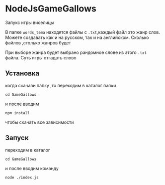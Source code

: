# NodeJsGameGallows
Запукс игры виселицы

В папке `words_tema` находятся файлы с `.txt`,каждый файл это жанр слов. Можете создавать как и на русском, так и на английском. Сколько файлов ,столько жанров будет

При выборе жанра будет выбрано рандомное слове из этого `.txt` файла. Суть игры отгадать слово
## Установка

когда скачали папку ,то переходим в каталог папки

```shell
cd GameGallows
```
и после вводим 
```shell
npm install 
```
чтобы скачать все зависимости

## Запуск
переходим в каталог 

```shell
cd GameGallows
```
и после вводим команду
```shell
node ./index.js
```


